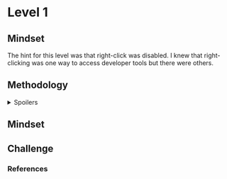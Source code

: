 # Level 1

## Mindset
The hint for this level was that right-click was disabled. I knew that right-clicking was one way to access developer tools but there were others.

## Methodology
<details>
<summary>Spoilers</summary>
  
    I used the same method as level 0 and got the flag: 
    
    <img width="2587" height="576" alt="image" src="https://github.com/user-attachments/assets/0637499b-7ed3-4695-a8e3-6fb27165ded9" />
    
</details>



## Mindset


## Challenge 

### References
